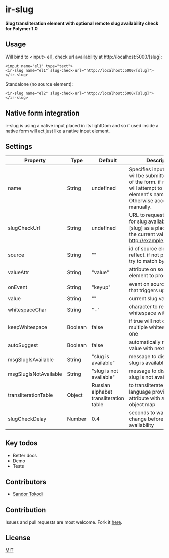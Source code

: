 # ir-slug

**Slug transliteration element with optional remote slug availability check for Polymer 1.0**

## Usage
Will bind to &lt;input&gt; el1, check url availability at http://localhost:5000/[slug]:
    
    <input name="el1" type="text">
    <ir-slug name="el1" slug-check-url="http://localhost:5000/[slug]"></ir-slug>

Standalone (no source element):
    
    <ir-slug name="el2" slug-check-url="http://localhost:5000/[slug]"></ir-slug>

<a name="native-form-integration"></a>
## Native form integration
ir-slug is using a native input placed in its lightDom and so if used inside a native form will act just like a native input element.

## Settings

| Property | Type | Default | Description |
| --------- | ---- | ------- | ----------- |
| name | String | undefined | Specifies input name that will be submitted as part of the form. if not provided will attempt to use source element's name. Otherwise access .value manually.
| slugCheckUrl | String | undefined | URL to request to check for slug availability. Use [slug] as a placeholder for the current value, e.g.: http://example.com/[slug]/ |
| source | String | "" | id of source element to reflect. if not provided will try to match by name |
| valueAttr | String | "value" | attribute on source element to process |
| onEvent | String | "keyup" | event on source element that triggers updates |
| value | String | "" | current slug value | 
| whitespaceChar | String | "-" | character to replace whitespace with |
| keepWhitespace | Boolean | false | if true will not condense multiple whitespaces into one |
| autoSuggest | Boolean | false | automatically replace the value with next available |
| msgSlugIsAvailable | String | "slug is available" | message to display when slug is available |
| msgSlugIsNotAvailable | String | "slug is not available" | message to display when slug is not available |
| transliterationTable | Object | Russian alphabet transliteration table | to transliterate a different language provide this attribute with a different object map |
| slugCheckDelay | Number | 0.4 | seconds to wait after last change before checking availability |

## Key todos
- Better docs
- Demo
- Tests

## Contributors
- [Sandor Tokodi](https://github.com/Toki-dev/)

## Contribution
Issues and pull requests are most welcome. Fork it [here](https://github.com/IgorRubinovich/ir-slug).

## License
[MIT](http://opensource.org/licenses/MIT)
